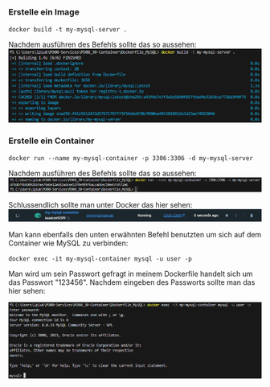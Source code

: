### **Erstelle ein Image**
```
docker build -t my-mysql-server .
```

Nachdem ausführen des Befehls sollte das so aussehen:
![Architecktur Docker](Screenshots/Image.png)

### **Erstelle ein Container**
```
docker run --name my-mysql-container -p 3306:3306 -d my-mysql-server
```

Nachdem ausführen des Befehls sollte das so aussehen:
![Architecktur Docker](Screenshots/Container.png)

Schlussendlich sollte man unter Docker das hier sehen:
![Architecktur Docker](Screenshots/Ende.png)

Man kann ebenfalls den unten erwähnten Befehl benutzten um sich auf dem Container wie MySQL zu verbinden:
```
docker exec -it my-mysql-container mysql -u user -p
```
Man wird um sein Passwort gefragt in meinem Dockerfile handelt sich um das Passwort "123456". Nachdem eingeben des Passworts sollte man das hier sehen:

![Architecktur Docker](Screenshots/Ende2.png)